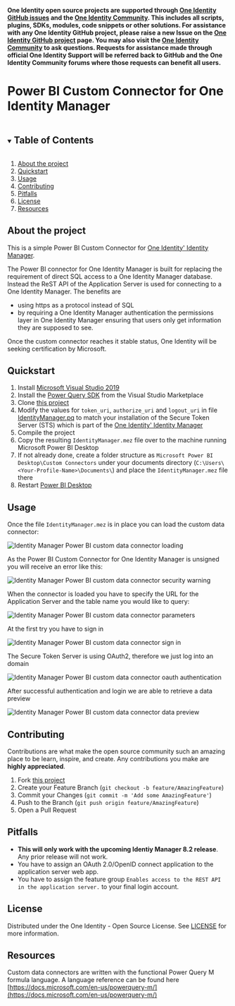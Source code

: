 **One Identity open source projects are supported through [One Identity GitHub issues](https://github.com/OneIdentity/IdentityManager.PowerBI/issues) and the [One Identity Community](https://www.oneidentity.com/community/). This includes all scripts, plugins, SDKs, modules, code snippets or other solutions. For assistance with any One Identity GitHub project, please raise a new Issue on the [One Identity GitHub project](https://github.com/OneIdentity/IdentityManager.PowerBI/issues) page. You may also visit the [One Identity Community](https://www.oneidentity.com/community/) to ask questions.  Requests for assistance made through official One Identity Support will be referred back to GitHub and the One Identity Community forums where those requests can benefit all users.**

# Power BI Custom Connector for One Identity Manager

<!-- TABLE OF CONTENTS -->
<details open="open">
  <summary><h2 style="display: inline-block">Table of Contents</h2></summary>
  <ol>
    <li><a href="#about-the-project">About the project</a></li>
    <li><a href="#quickstart">Quickstart</a></li>    
    <li><a href="#usage">Usage</a></li>
    <li><a href="#contributing">Contributing</a></li>
    <li><a href="#pitfalls">Pitfalls</a></li>
    <li><a href="#license">License</a></li>
    <li><a href="#resources">Resources</a></li>
  </ol>
</details>

<!-- ABOUT THE PROJECT -->
## About the project

This is a simple Power BI Custom Connector for [One Identity' Identity Manager](https://www.oneidentity.com/products/identity-manager/).

The Power BI connector for One Identity Manager is built for replacing the requirement of direct SQL access to a One Identity Manager database. Instead the ReST API of the Application Server is used for connecting to a One Identity Manager. The benefits are
  - using https as a protocol instead of SQL
  - by requiring a One Identity Manager authentication the permissions layer in One Identity Manager ensuring that users only get information they are supposed to see.

Once the custom connector reaches it stable status, One Identity will be seeking certification by Microsoft.

<!-- GETTING STARTED -->
## Quickstart

1. Install [Microsoft Visual Studio 2019](https://visualstudio.microsoft.com/vs/)
2. Install the [Power Query SDK](https://aka.ms/powerquerysdk) from the Visual Studio Marketplace
3. Clone [this project](https://github.com/OneIdentity/IdentityManager.PowerBI)
4. Modify the values for `token_uri`, `authorize_uri` and `logout_uri` in file [IdentityManager.pq](https://github.com/OneIdentity/IdentityManager.PowerBI/blob/master/src/IdentityManager/IdentityManager.pq) to match your installation of the Secure Token Server (STS) which is part of the [One Identity' Identity Manager](https://www.oneidentity.com/products/identity-manager/)
5. Compile the project
6. Copy the resulting `IdentityManager.mez` file over to the machine running Microsoft Power BI Desktop
7. If not already done, create a folder structure as `Microsoft Power BI Desktop\Custom Connectors` under your documents directory (`C:\Users\<Your-Profile-Name>\Documents\`) and place the `IdentityManager.mez` file there
8. Restart [Power BI Desktop](https://powerbi.microsoft.com/en-us/)

<!-- USAGE EXAMPLES -->
## Usage

Once the file `IdentityManager.mez` is in place you can load the custom data connector:

![Identity Manager Power BI custom data connector loading](img/identity_manager_power_bi-_custom_data_connector_selection.png)

As the Power BI Custom Connector for One Identity Manager is unsigned you will receive an error like this:

![Identity Manager Power BI custom data connector security warning](img/identity_manager_power_bi-_custom_data_connector_security_warning.png)

When the connector is loaded you have to specify the URL for the Application Server and the table name you would like to query:

![Identity Manager Power BI custom data connector parameters](img/identity_manager_power_bi-_custom_data_connector_parameter.png)

At the first try you have to sign in

![Identity Manager Power BI custom data connector sign in](img/identity_manager_power_bi-_custom_data_sign_in.png)

The Secure Token Server is using OAuth2, therefore we just log into an domain

![Identity Manager Power BI custom data connector oauth authentication](img/identity_manager_power_bi-_custom_data_connector_oauth.png)

After successful authentication and login we are able to retrieve a data preview

![Identity Manager Power BI custom data connector data preview](img/identity_manager_power_bi-_custom_data_connector_data_preview.png)

<!-- CONTRIBUTING -->
## Contributing

Contributions are what make the open source community such an amazing place to be learn, inspire, and create. Any contributions you make are **highly appreciated**.

1. Fork [this project](https://github.com/OneIdentity/IdentityManager.PowerBI)
2. Create your Feature Branch (`git checkout -b feature/AmazingFeature`)
3. Commit your Changes (`git commit -m 'Add some AmazingFeature'`)
4. Push to the Branch (`git push origin feature/AmazingFeature`)
5. Open a Pull Request

<!-- PITFALLS -->
## Pitfalls

* **This will only work with the upcoming Identiy Manager 8.2 release**. Any prior release will not work.
* You have to assign an OAuth 2.0/OpenID connect application to the application server web app.
* You have to assign the feature group `Enables access to the REST API in the application server.` to your final login account.

<!-- LICENSE -->
## License

Distributed under the One Identity - Open Source License. See [LICENSE](LICENSE) for more information.

<!-- RESOURCES -->
## Resources

Custom data connectors are written with the functional Power Query M formula language. A language reference can be found here [https://docs.microsoft.com/en-us/powerquery-m/](https://docs.microsoft.com/en-us/powerquery-m/)